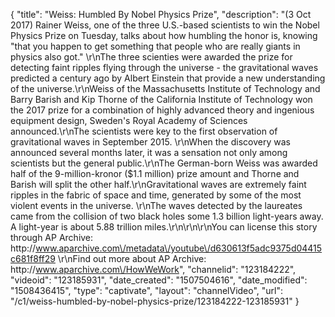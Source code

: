 {
    "title": "Weiss: Humbled By Nobel Physics Prize",
    "description": "(3 Oct 2017) Rainer Weiss, one of the three U.S.-based scientists to win the Nobel Physics Prize on Tuesday, talks about how humbling the honor is, knowing \"that you happen to get something that people who are really giants in physics also got.\" \r\nThe three scienties were awarded the prize for detecting faint ripples flying through the universe - the gravitational waves predicted a century ago by Albert Einstein that provide a new understanding of the universe.\r\nWeiss of the Massachusetts Institute of Technology and Barry Barish and Kip Thorne of the California Institute of Technology won the 2017 prize for a combination of highly advanced theory and ingenious equipment design, Sweden's Royal Academy of Sciences announced.\r\nThe scientists were key to the first observation of gravitational waves in September 2015. \r\nWhen the discovery was announced several months later, it was a sensation not only among scientists but the general public.\r\nThe German-born Weiss was awarded half of the 9-million-kronor ($1.1 million) prize amount and Thorne and Barish will split the other half.\r\nGravitational waves are extremely faint ripples in the fabric of space and time, generated by some of the most violent events in the universe. \r\nThe waves detected by the laureates came from the collision of two black holes some 1.3 billion light-years away. A light-year is about 5.88 trillion miles.\r\n\r\n\r\nYou can license this story through AP Archive: http:\/\/www.aparchive.com\/metadata\/youtube\/d630613f5adc9375d04415c681f8ff29 \r\nFind out more about AP Archive: http:\/\/www.aparchive.com\/HowWeWork",
    "channelid": "123184222",
    "videoid": "123185931",
    "date_created": "1507504616",
    "date_modified": "1508436415",
    "type": "captivate",
    "layout": "channelVideo",
    "url": "\/c1\/weiss-humbled-by-nobel-physics-prize\/123184222-123185931"
}